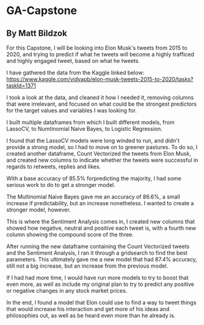 # GA-Capstone

## By Matt Bildzok


For this Capstone, I will be looking into Elon Musk's tweets from 2015 to 2020, and trying to predict if what he tweets will become a highly trafficed and highly engaged tweet, based on what he tweets.


I have gathered the data from the Kaggle linked below:
https://www.kaggle.com/vidyapb/elon-musk-tweets-2015-to-2020/tasks?taskId=1371


I took a look at the data, and cleaned it how I needed it, removing columns that were irrelevant, and focused on what could be the strongest predictors for the target values and variables I was looking for.


I built multiple dataframes from which I built different models, from LassoCV, to Numtinomial Naive Bayes, to Logistic Regression.


I found that the LassoCV models were long winded to run, and didn't provide a strong model, so I had to move on to greener pastures.  To do so, I created another dataframe, Count Vectorized the tweets from Elon Musk, and created new columns to indicate whether the tweets were successful in regards to retweets, replies and likes.


With a base accuracy of 85.5% forpredicting the majority, I had some serious work to do to get a stronger model.


The Multinomial Naive Bayes gave me an accuracy of 86.6%, a small increase if predictability, but an increase nonetheless.  I wanted to create a stronger model, however.

This is where the Sentiment Analysis comes in, I created new columns that showed how negative, neutral and positive each tweet is, with a fourth new column showing the compound score of the three.


After running the new dataframe containing the Count Vectorized tweets and the Sentiment Analysis, I ran it through a gridsearch to find the best parameters.  This ultimately gave me a new model that had 87.4% accuracy, still not a big increase, but an increase from the previous model.

If I had had more time, I would have run more models to try to boost that even more, as well as include my original plan to try to predict any positive or negative changes in any stock market prices.


In the end, I found a model that Elon could use to find a way to tweet things that would increase his interaction and get more of his ideas and philosophies out, as well as be heard even more than he already is.